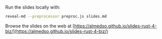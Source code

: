 Run the slides locally with:

```sh
reveal-md --preprocessor preproc.js slides.md
```

Browse the slides on the web at
[https://almedso.github.io/slides-rust-4-biz/](https://almedso.github.io/slides-rust-4-biz/)




